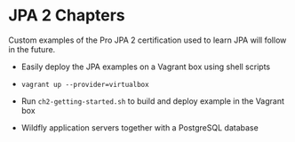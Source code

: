 # JPA 2 Chapters
Custom examples of the Pro JPA 2 certification used to learn JPA will follow in the future.

* Easily deploy the JPA examples on a Vagrant box using shell scripts

* `vagrant up --provider=virtualbox`

* Run `ch2-getting-started.sh` to build and deploy example in the Vagrant box

* Wildfly application servers together with a PostgreSQL database




